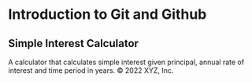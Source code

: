 # Introduction to Git and Github
## Simple Interest Calculator
A calculator that calculates simple interest given principal, annual rate of interest and time period in years.
© 2022 XYZ, Inc.
